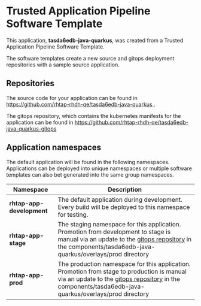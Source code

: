 # Trusted Application Pipeline Software Template

This application, **tasda6edb-java-quarkus**, was created from a Trusted Application Pipeline Software Template.

The software templates create a new source and gitops deployment repositories with a sample source application. 

## Repositories

The source code for your application can be found in [https://github.com/rhtap-rhdh-qe/tasda6edb-java-quarkus ](https://github.com/rhtap-rhdh-qe/tasda6edb-java-quarkus ).
 
The gitops repository, which contains the kubernetes manifests for the application can be found in 
[https://github.com/rhtap-rhdh-qe/tasda6edb-java-quarkus-gitops ](https://github.com/rhtap-rhdh-qe/tasda6edb-java-quarkus-gitops ) 

## Application namespaces 

The default application will be found in the following namespaces. Applications can be deployed into unique namespaces or multiple software templates can also bet generated into the same group namespaces.  

|  Namespace   |  Description   |  
| -------- | -------- |   
| **rhtap-app-development** | The default application during development. Every build will be deployed to this namespace for testing. | 
| **rhtap-app-stage** | The staging namespace for this application. Promotion from development to stage is manual via an update to the [gitops repository](https://github.com/rhtap-rhdh-qe/tasda6edb-java-quarkus-gitops ) in the components/tasda6edb-java-quarkus/overlays/prod directory |  
| **rhtap-app-prod** | The production namespace for this application. Promotion from stage to production is manual via an update to the [gitops repository](https://github.com/rhtap-rhdh-qe/tasda6edb-java-quarkus-gitops ) in the components/tasda6edb-java-quarkus/overlays/prod directory | 